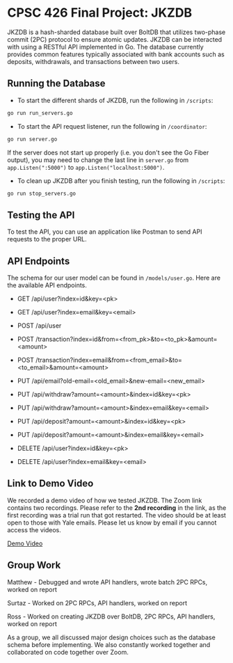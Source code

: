 # CPSC 426 Final Project: JKZDB

JKZDB is a hash-sharded database built over BoltDB that utilizes two-phase commit (2PC) protocol to ensure atomic updates. JKZDB can be interacted with using a RESTful API implemented in Go. The database currently provides common features typically associated with bank accounts such as deposits, withdrawals, and transactions between two users.

## Running the Database

- To start the different shards of JKZDB, run the following in `/scripts`:

```bash
go run run_servers.go
```

- To start the API request listener, run the following in `/coordinator`:

```bash
go run server.go
```

If the server does not start up properly (i.e. you don't see the Go Fiber output), you may need to change the last line in `server.go` from `app.Listen(":5000")` to `app.Listen("localhost:5000")`.

- To clean up JKZDB after you finish testing, run the following in `/scripts`:

```bash
go run stop_servers.go
```

## Testing the API

To test the API, you can use an application like Postman to send API requests to the proper URL.

## API Endpoints

The schema for our user model can be found in `/models/user.go`. Here are the available API endpoints.

- GET /api/user?index=id&key=\<pk>

- GET /api/user?index=email&key=\<email>

- POST /api/user

- POST /transaction?index=id&from=\<from_pk>&to=\<to_pk>&amount=\<amount>

- POST /transaction?index=email&from=\<from_email>&to=\<to_email>&amount=\<amount>

- PUT /api/email?old-email=\<old_email>&new-email=\<new_email>

- PUT /api/withdraw?amount=\<amount>&index=id&key=\<pk>

- PUT /api/withdraw?amount=\<amount>&index=email&key=\<email>

- PUT /api/deposit?amount=\<amount>&index=id&key=\<pk>

- PUT /api/deposit?amount=\<amount>&index=email&key=\<email>

- DELETE /api/user?index=id&key=\<pk>

- DELETE /api/user?index=email&key=\<email>

## Link to Demo Video

We recorded a demo video of how we tested JKZDB. The Zoom link contains two recordings. Please refer to the **2nd recording** in the link, as the first recording was a trial run that got restarted. The video should be at least open to those with Yale emails. Please let us know by email if you cannot access the videos.

[Demo Video](https://yale.zoom.us/rec/share/-gEcVIAw_wcCCZ002k7yWK0iNI7iuwDwX6rXKUFA7Ep70CPqtU-UFPAjJ1XcQghD.6pZaM3Gwc5MScC51)

## Group Work

Matthew - Debugged and wrote API handlers, wrote batch 2PC RPCs, worked on report

Surtaz - Worked on 2PC RPCs, API handlers, worked on report

Ross - Worked on creating JKZDB over BoltDB, 2PC RPCs, API handlers, worked on report

As a group, we all discussed major design choices such as the database schema before implementing. We also constantly worked together and collaborated on code together over Zoom.
